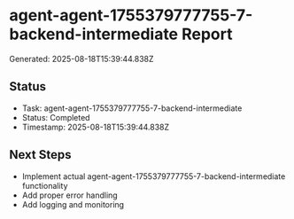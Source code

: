 # agent-agent-1755379777755-7-backend-intermediate Report

Generated: 2025-08-18T15:39:44.838Z

## Status
- Task: agent-agent-1755379777755-7-backend-intermediate
- Status: Completed
- Timestamp: 2025-08-18T15:39:44.838Z

## Next Steps
- Implement actual agent-agent-1755379777755-7-backend-intermediate functionality
- Add proper error handling
- Add logging and monitoring

